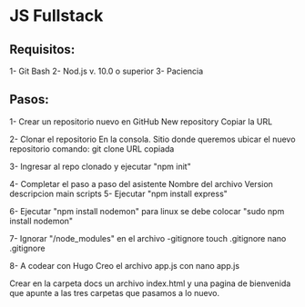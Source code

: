 # JS Fullstack

## Requisitos:
1- Git Bash
2- Nod.js v. 10.0 o superior
3- Paciencia

## Pasos:

1- Crear un repositorio nuevo en GitHub
	New repository
	Copiar la URL

2- Clonar el repositorio
En la consola. Sitio donde queremos ubicar el nuevo repositorio
comando: git clone URL copiada

3- Ingresar al repo clonado y ejecutar "npm init"

4- Completar el paso a paso del asistente
	Nombre del archivo
	Version
	descripcion
	main
	scripts
5- Ejecutar "npm install express"
	
6- Ejecutar "npm install nodemon" 
para linux se debe colocar "sudo npm install nodemon"

7- Ignorar "/node_modules" en el archivo -gitignore
	touch .gitignore
	nano .gitignore

8- A codear con Hugo
 Creo el archivo app.js con nano app.js

 Crear en la carpeta docs un archivo index.html y una pagina de bienvenida que apunte a las tres carpetas que pasamos a lo nuevo.
